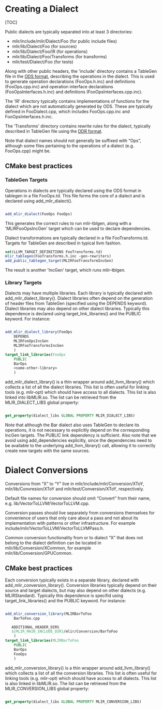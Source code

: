 # Creating a Dialect

[TOC]

Public dialects are typically separated into at least 3 directories:
* mlir/include/mlir/Dialect/Foo   (for public include files)
* mlir/lib/Dialect/Foo            (for sources)
* mlir/lib/Dialect/Foo/IR         (for operations)
* mlir/lib/Dialect/Foo/Transforms (for transforms)
* mlir/test/Dialect/Foo           (for tests)

Along with other public headers, the 'include' directory contains a
TableGen file in the [ODS format](OpDefinitions.md), describing the
operations in the dialect.  This is used to generate operation
declarations (FooOps.h.inc) and definitions (FooOps.cpp.inc) and
operation interface declarations (FooOpsInterfaces.h.inc) and
definitions (FooOpsInterfaces.cpp.inc).

The 'IR' directory typically contains implementations of functions for
the dialect which are not automatically generated by ODS.  These are
typically defined in FooDialect.cpp, which includes FooOps.cpp.inc and
FooOpsInterfaces.h.inc.

The 'Transforms' directory contains rewrite rules for the dialect,
typically described in TableGen file using the [DDR
format](DeclarativeRewrites.md).

Note that dialect names should not generally be suffixed with “Ops”,
although some files pertaining to the operations of a dialect (e.g.
FooOps.cpp) might be.

## CMake best practices

### TableGen Targets

Operations in dialects are typically declared using the ODS format in
tablegen in a file FooOps.td.  This file forms the core of a dialect and
is declared using add_mlir_dialect().

```cmake

add_mlir_dialect(FooOps FooOps)

```

This generates the correct rules to run mlir-tblgen, along with a
'MLIRFooOpsIncGen' target which can be used to declare dependencies.

Dialect transformations are typically declared in a file FooTransforms.td.
Targets for TableGen are described in typical llvm fashion.
```cmake
set(LLVM_TARGET_DEFINITIONS FooTransforms.td)
mlir_tablegen(FooTransforms.h.inc -gen-rewriters)
add_public_tablegen_target(MLIRFooTransformIncGen)
```

The result is another 'IncGen' target, which runs mlir-tblgen.

### Library Targets

Dialects may have multiple libraries.  Each library is typically
declared with add_mlir_dialect_library().  Dialect libraries often
depend on the generation of header files from TableGen (specified
using the DEPENDS keyword).  Dialect libraries may also depend on
other dialect libraries.  Typically this dependence is declared using
target_link_libraries() and the PUBLIC keyword.  For instance:

```cmake

add_mlir_dialect_library(FooOps
	DEPENDS
	MLIRFooOpsIncGen
	MLIRFooTransformsIncGen
	)
target_link_libraries(FooOps
	PUBLIC
	BarOps
	<some-other-library>
	)

```

add_mlir_dialect_library() is a thin wrapper around add_llvm_library()
which collects a list of all the dialect libraries.  This list is
often useful for linking tools (e.g. mlir-opt) which should have
access to all dialects.  This list is also linked into libMLIR.so.
The list can be retrieved from the MLIR_DIALECT_LIBS global property:

```cmake

get_property(dialect_libs GLOBAL PROPERTY MLIR_DIALECT_LIBS)

```

Note that although the Bar dialect also uses TableGen to declare its
operations, it is not necessary to explicitly depend on the
corresponding IncGen targets.  The PUBLIC link dependency is
sufficient.  Also note that we avoid using add_dependencies
explicitly, since the dependencies need to be available to the
underlying add_llvm_library() call, allowing it to correctly create
new targets with the same sources.



# Dialect Conversions

Conversions from “X” to “Y” live in mlir/include/mlir/Conversion/XToY,
mlir/lib/Convresion/XToY and mlir/test/Conversion/XToY, respectively.

Default file names for conversion should omit “Convert” from their
name, e.g. lib/VectorToLLVM/VectorToLLVM.cpp.

Conversion passes should live separately from conversions themselves
for convenience of users that only care about a pass and not about its
implementation with patterns or other infrastructure. For example
include/mlir/VectorToLLVM/VectorToLLVMPass.h.

Common conversion functionality from or to dialect “X” that does not
belong to the dialect definition can be located in
mlir/lib/Conversion/XCommon, for example
mlir/lib/Conversion/GPUCommon.

## CMake best practices

Each conversion typically exists in a separate library, declared with
add_mlir_conversion_library().  Conversion libraries typically depend
on their source and target dialects, but may also depend on other
dialects (e.g. MLIRStandard).  Typically this dependence is specifid
using target_link_libraries() and the PUBLIC keyword.  For instance:

```cmake

add_mlir_conversion_library(MLIRBarToFoo
	BarToFoo.cpp

   ADDITIONAL_HEADER_DIRS
   ${MLIR_MAIN_INCLUDE_DIR}/mlir/Conversion/BarToFoo
	)
target_link_libraries(MLIRBarToFoo
	PUBLIC
	BarOps
	FooOps
	)

```

add_mlir_conversion_library() is a thin wrapper around
add_llvm_library() which collects a list of all the conversion
libraries.  This list is often useful for linking tools
(e.g. mlir-opt) which should have access to all dialects.  This list
is also linked in libMLIR.so.  The list can be retrieved from the
MLIR_CONVERSION_LIBS global property:

```cmake

get_property(dialect_libs GLOBAL PROPERTY MLIR_CONVERSION_LIBS)

```
